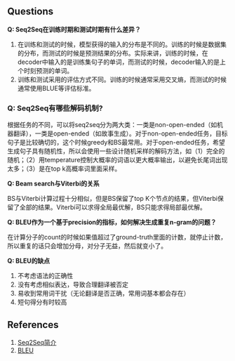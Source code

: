 ## Questions
**Q: Seq2Seq在训练时期和测试时期有什么差异？**

1. 在训练和测试的时候，模型获得的输入的分布是不同的。训练的时候是数据集的分布，而测试的时候是预测结果的分布。实际来讲，训练的时候，在decoder中输入的是训练集句子的单词，而测试的时候，decoder输入的是上个时刻预测的单词。
2. 训练和测试采用的评估方式不同。训练的时候通常采用交叉熵，而测试的时候通常使用BLUE等评估标准。

### Q: Seq2Seq有哪些解码机制?

根据任务的不同，可以将seq2seq分为两大类：一类是non-open-ended（如机器翻译），一类是open-ended（如故事生成）。对于non-open-ended任务，目标句子是比较确切的，这个时候greedy和BS最常用。对于open-ended任务，希望生成句子具有随机性，所以会使用一些设计随机采样的解码方法，如（1）完全的随机；（2）用temperature控制大概率的词语以更大概率输出，以避免长尾词出现太多；（3）是在top k高概率词里面采样。

**Q: Beam search与Viterbi的关系**

BS与Viterbi计算过程十分相似，但是BS保留了top K个节点的结果，但Viterbi保留了全部的结果。Viterbi可以求得全局最优解，BS只能求得局部最优解。

**Q: BLEU作为一个基于precision的指标，如何解决生成重复n-gram的问题？**

在计算分子的count的时候如果值超过了ground-truth里面的计数，就停止计数，所以重复的话只会增加分母，对分子无益，然后就变小了。

**Q: BLEU的缺点**
1. 不考虑语法的正确性
2. 没有考虑相似表达，导致合理翻译被否定
3. 易收到常用词干扰（无论翻译是否正确，常用词基本都会存在）
4. 短句得分有时较高

## References
1. [Seq2Seq简介](https://github.com/NLP-LOVE/ML-NLP/tree/master/NLP/16.5%20seq2seq)
2. [BLEU](https://www.cnblogs.com/jiangxinyang/p/10523585.html)

